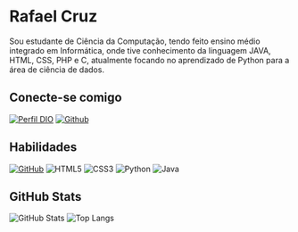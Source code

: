 # Rafael Cruz

Sou estudante de Ciência da Computação, tendo feito ensino médio integrado em Informática, onde tive conhecimento da linguagem JAVA, HTML, CSS, PHP e C, atualmente focando no aprendizado de Python para a área de ciência de dados.


## Conecte-se comigo

[![Perfil DIO](https://img.shields.io/badge/-Meu%20Perfil%20na%20DIO-30A3DC?style=for-the-badge)](https://web.dio.me/users/rcas2009?tab=skills)
[![Github](https://img.shields.io/badge/Github-000?style=for-the-badge&logo=github&logoColor=0E76A8)](https://github.com/RCAS2021)

## Habilidades


[![GitHub](https://img.shields.io/badge/GitHub-30A3DC?style-for-the-badge&logo-github&logoColor=fff)](https://docs.github.com/)
![HTML5](https://img.shields.io/badge/HTML-000?style=for-the-badge&logo=html5&logoColor=30A3DC)
![CSS3](https://img.shields.io/badge/CSS3-000?style=for-the-badge&logo=css3&logoColor=E94D5F)
![Python](https://img.shields.io/badge/Python-000?style=for-the-badge&logo=python)
![Java](https://img.shields.io/badge/Java-000?style=for-the-badge&logo=openjdk)

## GitHub Stats
![GitHub Stats](https://github-readme-stats.vercel.app/api?username=RCAS2021&theme=transparent&bg_color=000&border_color=30A3DC&show_icons=true&icon_color=30A3DC&title_color=E94D5F&text_color=FFF)
![Top Langs](https://github-readme-stats-git-masterrstaa-rickstaa.vercel.app/api/top-langs/?username=RCAS2021&layout=compact&bg_color=000&border_color=30A3DC&title_color=E94D5F&text_color=FFF)

